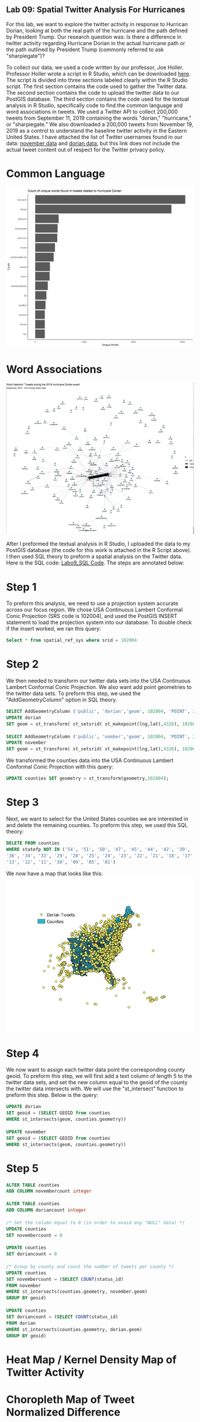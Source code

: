 ## Lab 09: Spatial Twitter Analysis For Hurricanes

For this lab, we want to explore the twitter activity in response to Hurrican Dorian, looking at both the real path of the hurricane and the path defined by President Trump. Our research question was: Is there a difference in twitter activity regarding Hurricane Dorian in the actual hurricane path or the path outlined by President Trump (commonly referred to ask "sharpiegate")?

To collect our data, we used a code written by our professor, Joe Holler. Professor Holler wrote a script in R Studio, which can be downloaded [here](Lab09_RScript_Final.R). The script is divided into three sections labeled clearly within the R Studio script. The first section contains the code used to gather the Twitter data. The second section contains the code to upload the twitter data to our PostGIS database. The third section contains the code used for the textual analysis in R Studio, specifically code to find the common language and word associations in tweets. We used a Twitter API to collect 200,000 tweets from September 11, 2019 containing the words "dorian," "hurricane," or "sharpiegate." We also downloaded a 200,000 tweets from November 19, 2019 as a control to understand the baseline twitter activity in the Eastern United States. I have attached the list of Twitter usernames found in our data: [november data](november.csv) and [dorian data](dorian.csv), but this link does not include the actual tweet content out of respect for the Twitter privacy policy. 

# Common Language
![Common language found in Hurricane Dorian Tweets](commonlanguage_dorian.PNG)

# Word Associations

![Word Associations in Hurricane Dorian Tweets](dorian_word_assocations.PNG)



After I preformed the textual analysis in R Studio, I uploaded the data to my PostGIS database (the code for this work is attached in the R Script above). I then used SQL theory to preform a spatial analysis on the Twitter data. Here is the SQL code: [Labo9_SQL Code](lab09.sql). The steps are annotated below:

# Step 1
To preform this analysis, we need to use a projection system accurate across our focus region. We chose USA Continuous Lambert Conformal Conic Projection (SRS code is 102004), and used the PostGIS INSERT statement to load the projection system into our database. To double check if the insert worked, we ran this query:

```sql
Select * from spatial_ref_sys where srid = 102004
```

# Step 2
We then needed to transform our twitter data sets into the USA Continuous Lambert Conformal Conic Projection. We also want add point geometries to the twitter data sets. To preform this step, we used the "AddGeometryColumn" option in SQL theory.

```sql
SELECT AddGeometryColumn ('public', 'dorian','geom', 102004, 'POINT', 2, false)
UPDATE dorian
SET geom = st_transform( st_setsrid( st_makepoint(lng,lat),4326), 102004)

SELECT AddGeometryColumn ('public', 'nomber','geom', 102004, 'POINT', 2, false)
UPDATE november
SET geom = st_transform( st_setsrid( st_makepoint(lng,lat),4326), 102004)
```
 We transformed the counties data into the USA Continuous Lambert Conformal Conic Projection with this query:
 ```sql
 UPDATE counties SET geometry = st_transform(geometry,102004);
```

# Step 3

Next, we want to select for the United States counties we are interested in and delete the remaining counties. To preform this step, we used this SQL theory:

```sql
DELETE FROM counties
WHERE statefp NOT IN ('54', '51', '50', '47', '45', '44', '42', '39', '37',
'36', '34', '33', '29', '28', '25', '24', '23', '22', '21', '18', '17',
'13', '12', '11', '10', '09', '05', '01')
```
We now have a map that looks like this:
![Image](Dorian_counties.PNG)

# Step 4

We now want to assign each twitter data point the corresponding county geoid. To preform this step, we will first add a text column of length 5 to the twitter data sets, and set the new column equal to the geoid of the county the twitter data intersects with. We will use the "st_intersect" function to preform this step. Below is the query:

```sql
UPDATE dorian
SET geoid = (SELECT GEOID from counties
WHERE st_intersects(geom, counties.geometry))

UPDATE november
SET geoid = (SELECT GEOID from counties
WHERE st_intersects(geom, counties.geometry))
```
 # Step 5
 ```sql
 ALTER TABLE counties
ADD COLUMN novembercount integer 

ALTER TABLE counties
ADD COLUMN doriancount integer 

/* Set the column equal to 0 (in order to avoid any "NULL" data) */
UPDATE counties
SET novembercount = 0 

UPDATE counties
SET doriancount = 0

/* Group by county and count the number of tweets per county */
UPDATE counties
SET novembercount = (SELECT COUNT(status_id)
FROM november
WHERE st_intersects(counties.geometry, november.geom)
GROUP BY geoid) 

UPDATE counties
SET doriancount = (SELECT COUNT(status_id)
FROM dorian
WHERE st_intersects(counties.geometry, dorian.geom)
GROUP BY geoid)
```

# Heat Map / Kernel Density Map of Twitter Activity

# Choropleth Map of Tweet Normalized Difference

